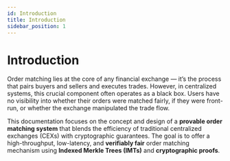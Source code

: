 ```yaml
---
id: Introduction
title: Introduction
sidebar_position: 1
---
```


# Introduction

Order matching lies at the core of any financial exchange — it’s the process that pairs buyers and sellers and executes trades. However, in centralized systems, this crucial component often operates as a black box. Users have no visibility into whether their orders were matched fairly, if they were front-run, or whether the exchange manipulated the trade flow.

This documentation focuses on the concept and design of a **provable order matching system** that blends the efficiency of traditional centralized exchanges (CEXs) with cryptographic guarantees. The goal is to offer a high-throughput, low-latency, and **verifiably fair** order matching mechanism using **Indexed Merkle Trees (IMTs)** and **cryptographic proofs**.
